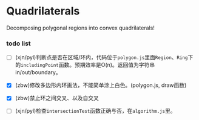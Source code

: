 # Quadrilaterals

Decomposing polygonal regions into convex quadrilaterals!



### todo list

* [ ] (xjn/pyl)判断点是否在区域/环内，代码位于`polygon.js`里面`Region`、`Ring`下的`includingPoint`函数。预期效率是O(n)。返回值为字符串in/out/boundary。
* [x] (zbw)修改多边形内环画法，不能简单涂上白色。(polygon.js, draw函数)
* [x] (zbw)禁止环之间交叉、以及自交叉
* [ ] (xjn/pyl)检查`intersectionTest`函数正确与否，在`algorithm.js`里。

